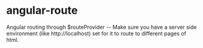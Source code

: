 # angular-route

Angular routing through $routeProvider
-- Make sure you have a server side environment (like http://localhost) set for it to route to different pages of html.
